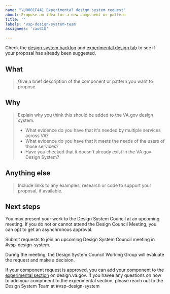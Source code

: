 ```yaml
---
name: "\U0001F4A1 Experimental design system request"
about: Propose an idea for a new component or pattern
title: ''
labels: 'vsp-design-system-team'
assignees: 'caw310'

---
```


Check the [design system backlog](https://design.va.gov/documentation/backlog) and [experimental design tab](https://design.va.gov/experimental-design/) to see if your proposal has already been suggested. 

## What
> Give a brief description of the component or pattern you want to propose.

## Why
> Explain why you think this should be added to the VA.gov design system.
>
> - What evidence do you have that it's needed by multiple services across VA?
> - What evidence do you have that it meets the needs of the users of those services?
> - Have you checked that it doesn't already exist in the VA.gov Design System? 

## Anything else
> Include links to any examples, research or code to support your proposal, if available.

## Next steps
You may present your work to the Design System Council at an upcoming meeting. If you do not or cannot attend the Design Council Meeting, you can opt to get an asynchronous approval. 

Submit requests to join an upcoming Design System Council meeting in #vsp-design-system.  

During the meeting, the Design System Council Working Group will evaluate the request and make a decision. 

If your component request is approved, you can add your component to the [experimental section](https://design.va.gov/experimental-design/) on design.va.gov. If you havee any questions on how to add your component to the experimental section, please reach out to the Design System Team at #vsp-design-system
